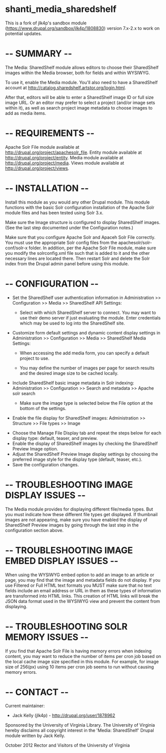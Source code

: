 # shanti_media_sharedshelf
This is a fork of jlk4p's sandbox module (https://www.drupal.org/sandbox/jlk4p/1808830) version 7.x-2.x to work on potential updates.


# -- SUMMARY --

The Media: SharedShelf module allows editors to choose their SharedShelf images 
within the Media browser, both for fields and within WYSIWYG.

To use it, enable the Media module. You'll also need to have a SharedShelf
account at http://catalog.sharedshelf.artstor.org/login.html.

After that, editors will be able to enter a SharedShelf image ID or full size
image URL. Or an editor may prefer to select a project (and/or image sets within 
it), as well as search project image metadata to choose images to add as media 
items.


# -- REQUIREMENTS --

Apache Solr File module available at http://drupal.org/project/apachesolr_file.
Entity module available at http://drupal.org/project/entity.
Media module available at http://drupal.org/project/media.
Views module available at http://drupal.org/project/views.


# -- INSTALLATION --

Install this module as you would any other Drupal module. This module functions
with the basic Solr configuration installation of the Apache Solr module files 
and has been tested using Solr 3.x.

Make sure the Image structure is configured to display SharedShelf
images. (See the last step documented under the Configuration notes.)

Make sure that you configure Apache Solr and Apaceh Solr File correctly. You 
must use the appropriate Solr config files from the apachesolr/solr-conf/solr-x
folder. In addition, per the Apache Solr File module, make sure you modify the 
solrconfig.xml file such that <lib dir="../../dist/" /> is added to it and the 
other necessary lines are located there. Then restart Solr and delete the 
Solr index from the Drupal admin panel before using this module.


# -- CONFIGURATION --

* Set the SharedShelf user authentication information in 
  Administration >> Configuration >> Media >> SharedShelf API Settings:

  - Select with which SharedShelf server to connect. You may want to use their
    demo server if just evaluating the module. Enter credentials which may be
    used to log into the SharedShelf site.

* Customize form default settings and dynamic content display settings in 
  Administration >> Configuration >> Media >> SharedShelf Media Settings:

  - When accessing the add media form, you can specify a default project to use.

  - You may define the number of images per page for search results and the 
    desired image size to be cached locally.

* Include SharedShelf basic image metadata in Solr indexing:
  Administration >> Configuration >> Search and metadata >> Apache solr search

  - Make sure the image type is selected below the File option at the bottom 
    of the settings.

 * Enable the file display for SharedShelf images:
 Administration >> Structure >> File types >> Image

  - Choose the Manage File Display tab and repeat the steps below for each 
    display type: default, teaser, and preview.
  - Enable the display of SharedShelf images by checking the SharedShelf 
    Preview Image option.
  - Adjust the SharedShelf Preview Image display settings by choosing the
    preferred image style for the display type (default, teaser, etc.).
  - Save the configuration changes. 

# -- TROUBLESHOOTING IMAGE DISPLAY ISSUES --

The Media module provides for displaying different file/media types. But you
must indicate how these different file types get displayed. If thumbnail images 
are not appearing, make sure you have enabled the display of SharedShelf Preview
images by going through the last step in the configuration section above.

# -- TROUBLESHOOTING IMAGE EMBED DISPLAY ISSUES --

When using the WYSIWYG embed option to add an image to an article or page, you
may find that the image and metadata fields do not display. If you use Filtered
or Full HTML text formats you MUST make sure that no text fields include an
email address or URL in them as these types of information are transformed into
HTML links. This creation of HTML links will break the JSON data format used
in the WYSIWYG view and prevent the content from displaying.

# -- TROUBLESHOOTING SOLR MEMORY ISSUES --

If you find that Apache Solr File is having memory errors when indexing content,
you may want to reduce the number of items per cron job based on the local cache
image size specified in this module. For example, for image size of 256(px) 
using 10 items per cron job seems to run without causing memory errors.

# -- CONTACT --

Current maintainer:
* Jack Kelly (jlk4p) - http://drupal.org/user/1878962


Sponsored by the University of Virginia Library. The University of Virginia 
hereby disclaims all copyright interest in the 'Media: SharedShelf' Drupal 
module written by Jack Kelly.

October 2012
Rector and Visitors of the University of Virginia

